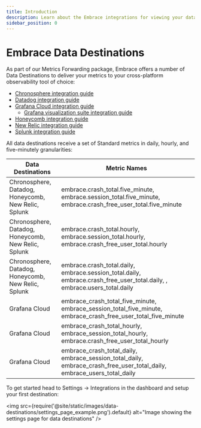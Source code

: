 ```yaml
---
title: Introduction
description: Learn about the Embrace integrations for viewing your data
sidebar_position: 0
---
```


# Embrace Data Destinations

As part of our Metrics Forwarding package, Embrace offers a number of Data Destinations to deliver your metrics to your
cross-platform observability tool of choice:

* [Chronosphere integration guide](/data-destinations/chronosphere-setup.md)
* [Datadog integration guide](/data-destinations/data-dog-setup.md)
* [Grafana Cloud integration guide](/data-destinations/grafana-cloud-setup.md)
  * [Grafana visualization suite integration guide](/embrace-api/grafana_integrations/)
* [Honeycomb integration guide](/data-destinations/honeycomb.md)
* [New Relic integration guide](/data-destinations/new-relic-setup.md)
* [Splunk integration guide](/data-destinations/splunk.md)

All data destinations receive a set of Standard metrics in daily, hourly, and five-minutely granularities:

| Data Destinations                                   | Metric Names                                                                                                             |                                                                                                                        
|-----------------------------------------------------|--------------------------------------------------------------------------------------------------------------------------|
| Chronosphere, Datadog, Honeycomb, New Relic, Splunk | embrace.crash_total.five_minute, embrace.session_total.five_minute, embrace.crash_free_user_total.five_minute            |
| Chronosphere, Datadog, Honeycomb, New Relic, Splunk | embrace.crash_total.hourly, embrace.session_total.hourly, embrace.crash_free_user_total.hourly                           |
| Chronosphere, Datadog, Honeycomb, New Relic, Splunk | embrace.crash_total.daily, embrace.session_total.daily, embrace.crash_free_user_total.daily, , embrace.users_total.daily |
| Grafana Cloud                                       | embrace_crash_total_five_minute, embrace_session_total_five_minute, embrace_crash_free_user_total_five_minute            |
| Grafana Cloud                                       | embrace_crash_total_hourly, embrace_session_total_hourly, embrace.crash_free_user_total_hourly                           |
| Grafana Cloud                                       | embrace_crash_total_daily, embrace_session_total_daily, embrace_crash_free_user_total_daily, embrace_users_total_daily   |

To get started head to Settings -> Integrations in the dashboard and setup your first destination:

<img src={require('@site/static/images/data-destinations/settings_page_example.png').default} alt="Image showing the
settings page for data destinations" />

